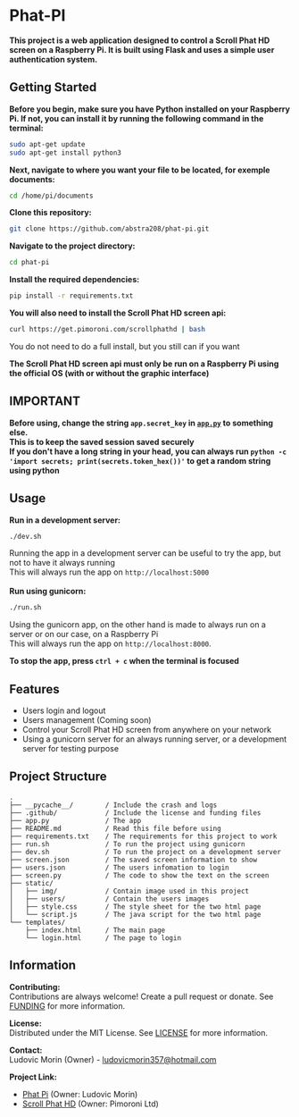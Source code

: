# Phat-PI

**This project is a web application designed to control a Scroll Phat HD screen on a Raspberry Pi. It is built using Flask and uses a simple user authentication system.**

## Getting Started

**Before you begin, make sure you have Python installed on your Raspberry Pi. If not, you can install it by running the following command in the terminal:**

```sh
sudo apt-get update
sudo apt-get install python3
```

**Next, navigate to where you want your file to be located, for exemple documents:**
```sh
cd /home/pi/documents
```

**Clone this repository:**
```sh
git clone https://github.com/abstra208/phat-pi.git
```

**Navigate to the project directory:**
```sh
cd phat-pi
```

**Install the required dependencies:**
```sh
pip install -r requirements.txt
```

**You will also need to install the Scroll Phat HD screen api:**
```sh
curl https://get.pimoroni.com/scrollphathd | bash
```
You do not need to do a full install, but you still can if you want

**The Scroll Phat HD screen api must only be run on a Raspberry Pi using the official OS (with or without the graphic interface)**

## IMPORTANT

**Before using, change the string `app.secret_key` in [`app.py`](https://github.com/abstra208/phat-pi/blob/main/app.py#L5) to something else.**<br>
**This is to keep the saved session saved securely**<br>
**If you don't have a long string in your head, you can always run `python -c 'import secrets; print(secrets.token_hex())'` to get a random string using python**

## Usage
**Run in a development server:**
```sh
./dev.sh
```
Running the app in a development server can be useful to try the app, but not to have it always running<br>
This will always run the app on `http://localhost:5000`<br><br>
**Run using gunicorn:**
```sh
./run.sh
```
Using the gunicorn app, on the other hand is made to always run on a server or on our case, on a Raspberry Pi<br>
This will always run the app on `http://localhost:8000`.<br>

**To stop the app, press `ctrl + c` when the terminal is focused**

## Features

- Users login and logout
- Users management (Coming soon)
- Control your Scroll Phat HD screen from anywhere on your network
- Using a gunicorn server for an always running server, or a development server for testing purpose

## Project Structure

```
.
├── __pycache__/        / Include the crash and logs
├── .github/            / Include the license and funding files
├── app.py              / The app
├── README.md           / Read this file before using
├── requirements.txt    / The requirements for this project to work
├── run.sh              / To run the project using gunicorn
├── dev.sh              / To run the project on a development server
├── screen.json         / The saved screen information to show
├── users.json          / The users infomation to login
├── screen.py           / The code to show the text on the screen
├── static/
│   ├── img/            / Contain image used in this project
│   ├── users/          / Contain the users images
│   ├── style.css       / The style sheet for the two html page
│   └── script.js       / The java script for the two html page
└── templates/
    ├── index.html      / The main page
    └── login.html      / The page to login
```

## Information

**Contributing:**<br>
Contributions are always welcome! Create a pull request or donate. See [FUNDING](/.github/FUNDING.yml) for more information.

**License:**<br>
Distributed under the MIT License. See [LICENSE](/.github/LICENSE) for more information.

**Contact:**<br>
Ludovic Morin (Owner) - ludovicmorin357@hotmail.com

**Project Link:**<br>
- [Phat Pi](https://github.com/abstra208/phat-pi) (Owner: Ludovic Morin)
- [Scroll Phat HD](https://github.com/pimoroni/scroll-phat-hd) (Owner: Pimoroni Ltd)